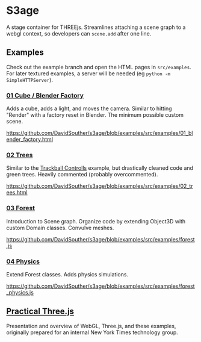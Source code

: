 # S3age

A stage container for THREEjs. Streamlines attaching a scene graph to a webgl context, so developers can `scene.add` after one line.

## Examples

Check out the example branch and open the HTML pages in `src/examples`. For later textured examples, a server will be needed (eg `python -m SimpleHTTPServer`).

### [01 Cube / Blender Factory](http://s3age.souther.co/src/examples/01_blender_factory.html)

Adds a cube, adds a light, and moves the camera. Similar to hitting "Render" with a factory reset in Blender. The minimum possible custom scene.

https://github.com/DavidSouther/s3age/blob/examples/src/examples/01_blender_factory.html

### [02  Trees](http://s3age.souther.co/src/examples/02_trees.html)

Similar to the [Trackball Controlls](http://threejs.org/examples/misc_controls_trackball.html) example, but drastically cleaned code and green trees. Heavily commented (probably overcommented).

https://github.com/DavidSouther/s3age/blob/examples/src/examples/02_trees.html

### [03 Forest](http://s3age.souther.co/src/examples/03_forest.html)

Introduction to Scene graph. Organize code by extending Object3D with custom Domain classes. Convulve meshes.

https://github.com/DavidSouther/s3age/blob/examples/src/examples/forest.js

### [04 Physics](http://s3age.souther.co/src/examples/04_forest_spinning.html)

Extend Forest classes. Adds physics simulations.

https://github.com/DavidSouther/s3age/blob/examples/src/examples/forest_physics.js

## [Practical Three.js](https://docs.google.com/presentation/d/16Xt-lu9mWL4te1fi9MXA--nqTzdGYTAVXG5OlVcU5Dw/view)

Presentation and overview of WebGL, Three.js, and these examples, originally prepared for an internal New York Times technology group.
